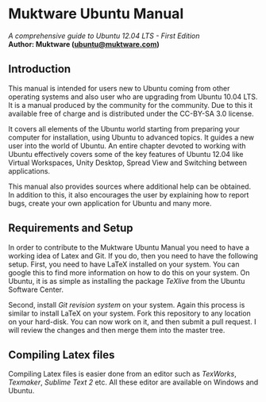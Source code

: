 Muktware Ubuntu Manual
======================
*A comprehensive guide to Ubuntu 12.04 LTS - First Edition*  
**Author: Muktware (ubuntu@muktware.com)**

Introduction
------------

This manual is intended for users new to Ubuntu coming from other operating systems and also user who are upgrading from Ubuntu 10.04 LTS. It is a manual produced by the community for the community. Due to this it available free of charge and is distributed under the CC-BY-SA 3.0 license.

It covers all elements of the Ubuntu world starting from preparing your computer for installation, using Ubuntu to advanced topics. It guides a new user into the world of Ubuntu. An entire chapter devoted to working with Ubuntu effectively covers some of the key features of Ubuntu 12.04 like Virtual Workspaces, Unity Desktop, Spread View and Switching between applications.

This manual also provides sources where additional help can be obtained. In addition to this, it also encourages the user by explaining how to report bugs, create your own application for Ubuntu and many more.

Requirements and Setup
----------------------

In order to contribute to the Muktware Ubuntu Manual you need to have a working idea of Latex and Git. If you do, then you need to have the following setup. First, you need to have LaTeX installed on your system. You can google this to find more information on how to do this on your system. On Ubuntu, it is as simple as installing the package *TeXlive* from the Ubuntu Software Center.

Second, install *Git revision system* on your system. Again this process is similar to install LaTeX on your system. Fork this repository to any location on your hard-disk. You can now work on it, and then submit a pull request. I will review the changes and then merge them into the master tree.

Compiling Latex files
---------------------

Compiling Latex files is easier done from an editor such as *TexWorks*, *Texmaker*, *Sublime Text 2* etc. All these editor are available on Windows and Ubuntu.

